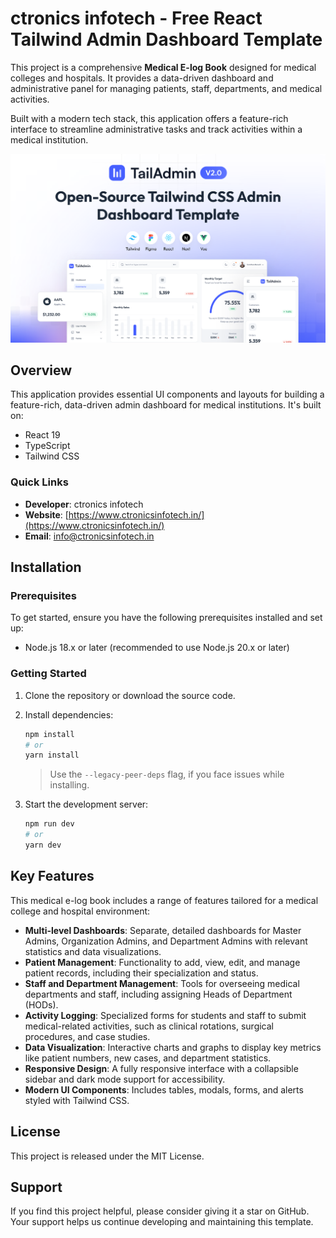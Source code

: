 # ctronics infotech - Free React Tailwind Admin Dashboard Template

This project is a comprehensive **Medical E-log Book** designed for medical colleges and hospitals. It provides a data-driven dashboard and administrative panel for managing patients, staff, departments, and medical activities.

Built with a modern tech stack, this application offers a feature-rich interface to streamline administrative tasks and track activities within a medical institution.

![ctronics infotech React.js Dashboard Preview](./banner.png)

## Overview

This application provides essential UI components and layouts for building a feature-rich, data-driven admin dashboard for medical institutions. It's built on:

- React 19
- TypeScript
- Tailwind CSS

### Quick Links

- **Developer**: ctronics infotech
- **Website**: [https://www.ctronicsinfotech.in/](https://www.ctronicsinfotech.in/)
- **Email**: [info@ctronicsinfotech.in](mailto:info@ctronicsinfotech.in)

## Installation

### Prerequisites

To get started, ensure you have the following prerequisites installed and set up:

- Node.js 18.x or later (recommended to use Node.js 20.x or later)

### Getting Started

1. Clone the repository or download the source code.

2. Install dependencies:

   ```bash
   npm install
   # or
   yarn install
   ```

   > Use the `--legacy-peer-deps` flag, if you face issues while installing.

3. Start the development server:
   ```bash
   npm run dev
   # or
   yarn dev
   ```

## Key Features

This medical e-log book includes a range of features tailored for a medical college and hospital environment:

- **Multi-level Dashboards**: Separate, detailed dashboards for Master Admins, Organization Admins, and Department Admins with relevant statistics and data visualizations.
- **Patient Management**: Functionality to add, view, edit, and manage patient records, including their specialization and status.
- **Staff and Department Management**: Tools for overseeing medical departments and staff, including assigning Heads of Department (HODs).
- **Activity Logging**: Specialized forms for students and staff to submit medical-related activities, such as clinical rotations, surgical procedures, and case studies.
- **Data Visualization**: Interactive charts and graphs to display key metrics like patient numbers, new cases, and department statistics.
- **Responsive Design**: A fully responsive interface with a collapsible sidebar and dark mode support for accessibility.
- **Modern UI Components**: Includes tables, modals, forms, and alerts styled with Tailwind CSS.

## License

This project is released under the MIT License.

## Support

If you find this project helpful, please consider giving it a star on GitHub. Your support helps us continue developing
and maintaining this template.
